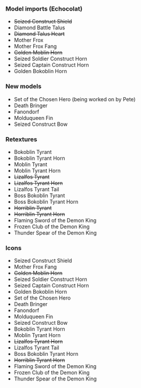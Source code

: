 ### Model imports (Echocolat)
- ~~Seized Construct Shield~~
- Diamond Battle Talus
- ~~Diamond Talus Heart~~
- Mother Frox
- Mother Frox Fang
- ~~Golden Moblin Horn~~
- Seized Soldier Construct Horn
- Seized Captain Construct Horn
- Golden Bokoblin Horn

### New models
- Set of the Chosen Hero (being worked on by Pete)
- Death Bringer
- Fanondorf
- Molduqueen Fin
- Seized Construct Bow

### Retextures
- Bokoblin Tyrant
- Bokoblin Tyrant Horn
- Moblin Tyrant
- Moblin Tyrant Horn
- ~~Lizalfos Tyrant~~
- ~~Lizalfos Tyrant Horn~~
- Lizalfos Tyrant Tail
- Boss Bokoblin Tyrant
- Boss Bokoblin Tyrant Horn
- ~~Horriblin Tyrant~~
- ~~Horriblin Tyrant Horn~~
- Flaming Sword of the Demon King
- Frozen Club of the Demon King
- Thunder Spear of the Demon King

### Icons
- Seized Construct Shield
- Mother Frox Fang
- ~~Golden Moblin Horn~~
- Seized Soldier Construct Horn
- Seized Captain Construct Horn
- Golden Bokoblin Horn
- Set of the Chosen Hero
- Death Bringer
- Fanondorf
- Molduqueen Fin
- Seized Construct Bow
- Bokoblin Tyrant Horn
- Moblin Tyrant Horn
- ~~Lizalfos Tyrant Horn~~
- Lizalfos Tyrant Tail
- Boss Bokoblin Tyrant Horn
- ~~Horriblin Tyrant Horn~~
- Flaming Sword of the Demon King
- Frozen Club of the Demon King
- Thunder Spear of the Demon King